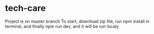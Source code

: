 # tech-care
Project is on master branch
To start, download zip file, run npm install in terminal, and finally npm run dev, and it will be run localy
